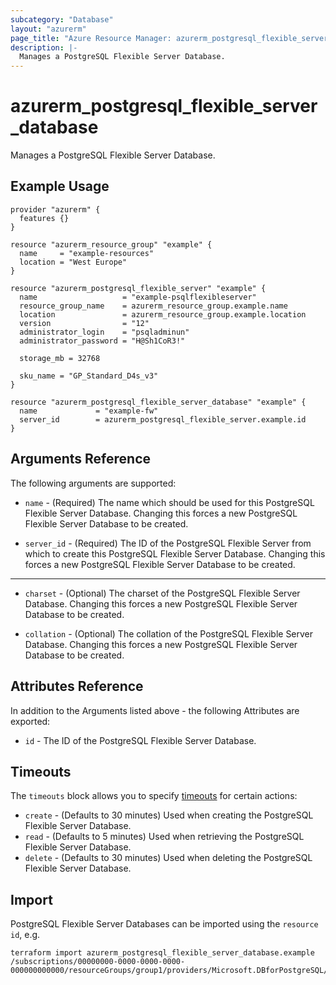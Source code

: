 ```yaml
---
subcategory: "Database"
layout: "azurerm"
page_title: "Azure Resource Manager: azurerm_postgresql_flexible_server_database"
description: |-
  Manages a PostgreSQL Flexible Server Database.
---
```


# azurerm_postgresql_flexible_server_database

Manages a PostgreSQL Flexible Server Database.

## Example Usage

```hcl
provider "azurerm" {
  features {}
}

resource "azurerm_resource_group" "example" {
  name     = "example-resources"
  location = "West Europe"
}

resource "azurerm_postgresql_flexible_server" "example" {
  name                   = "example-psqlflexibleserver"
  resource_group_name    = azurerm_resource_group.example.name
  location               = azurerm_resource_group.example.location
  version                = "12"
  administrator_login    = "psqladminun"
  administrator_password = "H@Sh1CoR3!"

  storage_mb = 32768

  sku_name = "GP_Standard_D4s_v3"
}

resource "azurerm_postgresql_flexible_server_database" "example" {
  name             = "example-fw"
  server_id        = azurerm_postgresql_flexible_server.example.id
}
```

## Arguments Reference

The following arguments are supported:

* `name` - (Required) The name which should be used for this PostgreSQL Flexible Server Database. Changing this forces a new PostgreSQL Flexible Server Database to be created.

* `server_id` - (Required) The ID of the PostgreSQL Flexible Server from which to create this PostgreSQL Flexible Server Database. Changing this forces a new PostgreSQL Flexible Server Database to be created.

---

* `charset` - (Optional) The charset of the PostgreSQL Flexible Server Database. Changing this forces a new PostgreSQL Flexible Server Database to be created.

* `collation` - (Optional) The collation of the PostgreSQL Flexible Server Database. Changing this forces a new PostgreSQL Flexible Server Database to be created.

## Attributes Reference

In addition to the Arguments listed above - the following Attributes are exported: 

* `id` - The ID of the PostgreSQL Flexible Server Database.

## Timeouts

The `timeouts` block allows you to specify [timeouts](https://www.terraform.io/docs/configuration/resources.html#timeouts) for certain actions:

* `create` - (Defaults to 30 minutes) Used when creating the PostgreSQL Flexible Server Database.
* `read` - (Defaults to 5 minutes) Used when retrieving the PostgreSQL Flexible Server Database.
* `delete` - (Defaults to 30 minutes) Used when deleting the PostgreSQL Flexible Server Database.

## Import

PostgreSQL Flexible Server Databases can be imported using the `resource id`, e.g.

```shell
terraform import azurerm_postgresql_flexible_server_database.example /subscriptions/00000000-0000-0000-0000-000000000000/resourceGroups/group1/providers/Microsoft.DBforPostgreSQL/flexibleServers/flexibleServer1/databases/database1
```